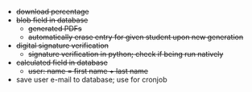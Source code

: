 - ~~download percentage~~
- ~~blob field in database~~
  - ~~generated PDFs~~
  - ~~automatically erase entry for given student upon new generation~~
- ~~digital signature verification~~
  - ~~signature verification in python; check if being run natively~~
- ~~calculated field in database~~
  - ~~user: name = first name + last name~~
- save user e-mail to database; use for cronjob
